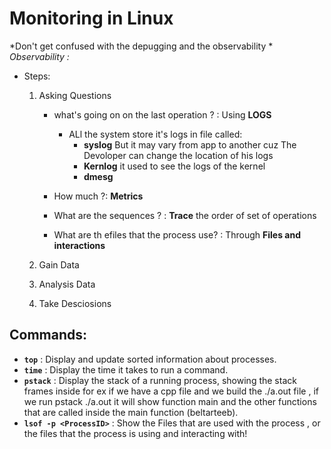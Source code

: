 # Monitoring in Linux
*Don't get confused with the depugging and the observability *
*Observability :* 
- Steps:
    1. Asking Questions 
        - what's going on on the last operation ? : Using **LOGS**
            - ALl the system store it's logs in file called:
                - **syslog** But it may vary from app to another cuz The Devoloper can change the location of his logs 
                - **Kernlog** it used to see the logs of the kernel
                - **dmesg**  

        - How much ?: **Metrics**
        - What are the sequences ? : **Trace** the order of set of operations
        - What are th efiles that the process use? : Through **Files and interactions** 
        
    2. Gain Data 

    3. Analysis Data

    4. Take Desciosions

## Commands:
- **`top`** : Display and update sorted information about processes.
- **`time`** : Display the time it takes to run a command.
- **`pstack`** : Display the stack of a running process, showing the stack frames inside for ex if we have a cpp file and we build the ./a.out file , if we run pstack ./a.out it will show function main and the other functions that are called inside the main function (beltarteeb).
- **`lsof -p <ProcessID>`** : Show the Files that are used with the process , or the files that the process is using and interacting with!

